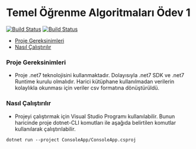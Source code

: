 # Temel Öğrenme Algoritmaları Ödev 1

[![Build Status](https://shields.io/badge/.Net_SDK-7-purple)](https://dotnet.microsoft.com/en-us/download/visual-studio-sdks)
[![Build Status](https://shields.io/badge/.Net_Runtime-7-purple)](https://dotnet.microsoft.com/en-us/download/visual-studio-sdks)

- [Proje Gereksinimleri](#proje-gereksinimleri)
- [Nasıl Çalıştırılır](#nasıl-çalıştırılır)

### Proje Gereksinimleri

- Proje .net7 teknolojisini kullanmaktadır. Dolayısıyla .net7 SDK ve .net7 Runtime kurulu olmalıdır. Harici kütüphane kullanılmadan verilerin kolaylıkla okunması için veriler csv formatına dönüştürüldü.

### Nasıl Çalıştırılır

- Projeyi çalıştırmak için Visual Studio Programı kullanılabilir. Bunun haricinde proje dotnet-CLI komutları ile aşağıda belirtilen komutlar kullanılarak çalıştırılabilir. 

```shell
dotnet run --project ConsoleApp/ConsoleApp.csproj
```

